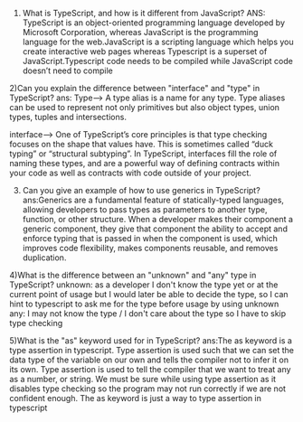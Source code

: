 1) What is TypeScript, and how is it different from JavaScript?
ANS: TypeScript is an object-oriented programming language developed by Microsoft Corporation, whereas JavaScript is the programming language for the web.JavaScript is a scripting language which helps you create interactive web pages whereas Typescript is a superset of JavaScript.Typescript code needs to be compiled while JavaScript code doesn’t need to compile

2)Can you explain the difference between "interface" and "type" in TypeScript?
ans:
Type--> A type alias is a name for any type. Type aliases can be used to represent not only primitives but also object types, union types, tuples and intersections.

interface--> One of TypeScript’s core principles is that type checking focuses on the shape that values have. This is sometimes called “duck typing” or “structural subtyping”. In TypeScript, interfaces fill the role of naming these types, and are a powerful way of defining contracts within your code as well as contracts with code outside of your project.

3) Can you give an example of how to use generics in TypeScript?
ans:Generics are a fundamental feature of statically-typed languages, allowing developers to pass types as parameters to another type, function, or other structure. When a developer makes their component a generic component, they give that component the ability to accept and enforce typing that is passed in when the component is used, which improves code flexibility, makes components reusable, and removes duplication.

4)What is the difference between an "unknown" and "any" type in TypeScript?
unknown: as a developer I don't know the type yet or at the current point of usage but I would later be able to decide the type, so I can hint to typescript to ask me for the type before usage by using unknown
any: I may not know the type / I don't care about the type so I have to skip type checking

5)What is the "as" keyword used for in TypeScript?
ans:The as keyword is a type assertion in typescript. Type assertion is used such that we can set the data type of the variable on our own and tells the compiler not to infer it on its own. Type assertion is used to tell the compiler that we want to treat any as a number, or string. We must be sure while using type assertion as it disables type checking so the program may not run correctly if we are not confident enough. The as keyword is just a way to type assertion in typescript


